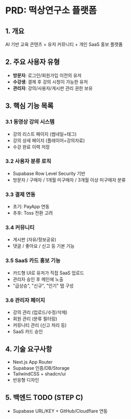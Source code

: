 # PRD: 떡상연구소 플랫폼

## 1. 개요
AI 기반 교육 콘텐츠 + 유저 커뮤니티 + 개인 SaaS 홍보 플랫폼

## 2. 주요 사용자 유형
- **방문자**: 로그인/회원가입 이전의 유저
- **수강생**: 결제 후 강의 시청이 가능한 유저
- **관리자**: 강의/사용자/게시판 관리 권한 보유

## 3. 핵심 기능 목록

### 3.1 동영상 강의 시스템
- 강의 리스트 페이지 (썸네일+태그)
- 강의 상세 페이지 (플레이어+강의자료)
- 수강 완료 이력 저장

### 3.2 사용자 분류 로직
- Supabase Row Level Security 기반
- 방문자 / 구매자 / 1개월 미구매자 / 3개월 이상 미구매자 분류

### 3.3 결제 연동
- 초기: PayApp 연동
- 추후: Toss 전환 고려

### 3.4 커뮤니티
- 게시판 (자유/정보공유)
- 댓글 / 좋아요 / 신고 등 기본 기능

### 3.5 SaaS 카드 홍보 기능
- 카드형 UI로 유저가 직접 SaaS 업로드
- 관리자 승인 후 메인에 노출
- "급상승", "신규", "인기" 탭 구성

### 3.6 관리자 페이지
- 강의 관리 (업로드/수정/삭제)
- 회원 관리 (분류 필터링)
- 커뮤니티 관리 (신고 처리 등)
- SaaS 카드 승인

## 4. 기술 요구사항
- Next.js App Router
- Supabase 인증/DB/Storage
- TailwindCSS + shadcn/ui
- 반응형 디자인

## 5. 백엔드 TODO (STEP C)
- Supabase URL/KEY + GitHub/Cloudflare 연동

